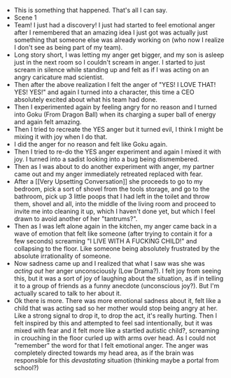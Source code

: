 - This is something that happened. That's all I can say.
- Scene 1
- Team! I just had a discovery! I just had started to feel emotional anger after I remembered that an amazing idea I just got was actually just something that someone else was already working on (who now I realize I don't see as being part of my team).
- Long story short, I was letting my anger get bigger, and my son is asleep just in the next room so I couldn't scream in anger. I started to just scream in silence while standing up and felt as if I was acting on an angry caricature mad scientist.
- Then after the above realization I felt the anger of "YES! I LOVE THAT! YES! YES!" and again I turned into a character, this time a CEO absolutely excited about what his team had done.
- Then I experimented again by feeling angry for no reason and I turned into Goku (From Dragon Ball) when its charging a super ball of energy and again felt amazing.
- Then I tried to recreate the YES anger but it turned evil, I think I might be mixing it with joy when I do that.
- I did the anger for no reason and felt like Goku again.
- Then I tried to re-do the YES anger experiment and again I mixed it with joy. I turned into a sadist looking into a bug being dismembered.
- Then as I was about to do another experiment with anger, my partner came out and my anger immediately retreated replaced with fear.
- After a [[Very Upsetting Conversation]] she proceeds to go to my bedroom, pick a sort of shovel from the tools storage, and go to the bathroom,  pick up 3 little poops that I had left in the toilet and throw them, shovel and all, into the middle of the living room and proceed to invite me into cleaning it up, which I haven't done yet, but which I feel drawn to avoid another of her "tantrums?".
- Then as I was left alone again in the kitchen, my anger came back in a wave of emotion that felt like someone (after trying to contain it for a few seconds) screaming "I LIVE WITH A FUCKING CHILD!" and collapsing to the floor. Like someone being absolutely frustrated by the absolute irrationality of someone.
- Now sadness came up and I realized that what I saw was she was _acting out_ her anger unconsciously (Low Drama?).
  I felt joy from seeing this, but it was a sort of joy of laughing about the situation, as if in telling it to a group of friends as a funny anecdote (unconscious joy?). But I'm actually scared to talk to her about it.
- Ok there is more. There was more emotional sadness about it, felt like a child that was acting sad so her mother would stop being angry at her. Like a strong signal to drop it, to drop the act, it's really hurting.
  Then I felt inspired by this and attempted to feel sad intentionally, but it was mixed with fear and it felt more like a startled <fill word> autistic child?, screaming in crouching in the floor curled up with arms over head.
  As I could not "remember" the word for that I felt emotional anger. The anger was completely directed towards my head area, as if the brain was responsible for this _devastating_ situation (thinking maybe a portal from school?)